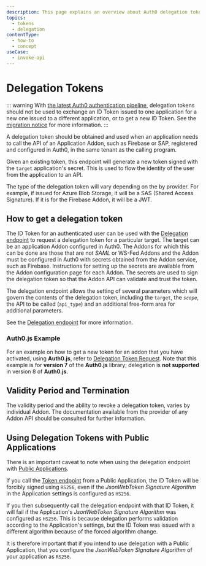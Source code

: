```yaml
---
description: This page explains an overview about Auth0 delegation tokens.
topics:
  - tokens
  - delegation
contentType:
  - how-to
  - concept
useCase:
  - invoke-api
---
```


# Delegation Tokens

::: warning
With [the latest Auth0 authentication pipeline](/api-auth/intro), delegation tokens should not be used to exchange an ID Token issued to one application for a new one issued to a different application, or to get a new ID Token. See the [migration notice](/migrations#api-authorization-with-third-party-vendor-apis) for more information.
:::

A delegation token should be obtained and used when an application needs to call the API of an Application Addon, such as Firebase or SAP, registered and configured in Auth0, in the same tenant as the calling program.

Given an existing token, this endpoint will generate a new token signed with the `target` application's secret. This is used to flow the identity of the user from the application to an API.

The type of the delegation token will vary depending on the by provider. For example, if issued for Azure Blob Storage, it will be a SAS (Shared Access Signature). If it is for the Firebase Addon, it will be a JWT.

## How to get a delegation token

The ID Token for an authenticated user can be used with the [Delegation endpoint](/api/authentication#delegation) to request a delegation token for a particular target. The target can be an application Addon configured in Auth0. The Addons for which this can be done are those that are not <dfn data-key="security-assertion-markup-language">SAML</dfn> or WS-Fed Addons and the Addon must be configured in Auth0 with secrets obtained from the Addon service, such as Firebase. Instructions for setting up the secrets are available from the Addon configuration page for each Addon. The secrets are used to sign the delegation token so that the Addon API can validate and trust the token.

The delegation endpoint allows the setting of several parameters which will govern the contents of the delegation token, including the `target`, the <dfn data-key="scope">`scope`</dfn>, the API to be called (`api_type`) and an additional free-form area for additional parameters.

See the [Delegation endpoint](/api/authentication#delegation) for more information.

### Auth0.js Example

For an example on how to get a new token for an addon that you have activated, using __Auth0.js__, refer to [Delegation Token Request](/libraries/auth0js/v7#delegation-token-request). Note that this example is for **version 7** of the __Auth0.js__ library; delegation is **not supported** in version 8 of __Auth0.js__.

## Validity Period and Termination

The validity period and the ability to revoke a delegation token, varies by individual Addon. The documentation available from the provider of any Addon API should be consulted for further information.

## Using Delegation Tokens with Public Applications

There is an important caveat to note when using the delegation endpoint with [Public Applications](/applications/concepts/app-types-confidential-public#public-applications).

If you call the [Token endpoint](/api/authentication#get-token) from a Public Application, the ID Token will be forcibly signed using `RS256`, even if the _JsonWebToken Signature Algorithm_ in the Application settings is configured as `HS256`.

If you then subsequently call the delegation endpoint with that ID Token, it will fail if the Application's _JsonWebToken Signature Algorithm_ was configured as `HS256`. This is because delegation performs validation according to the Application's settings, but the ID Token was issued with a different algorithm because of the forced algorithm change.

It is therefore important that if you intend to use delegation with a Public Application, that you configure the _JsonWebToken Signature Algorithm_ of your application as `RS256`.
